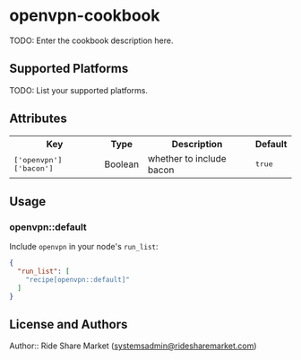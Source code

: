 # openvpn-cookbook

TODO: Enter the cookbook description here.

## Supported Platforms

TODO: List your supported platforms.

## Attributes

<table>
  <tr>
    <th>Key</th>
    <th>Type</th>
    <th>Description</th>
    <th>Default</th>
  </tr>
  <tr>
    <td><tt>['openvpn']['bacon']</tt></td>
    <td>Boolean</td>
    <td>whether to include bacon</td>
    <td><tt>true</tt></td>
  </tr>
</table>

## Usage

### openvpn::default

Include `openvpn` in your node's `run_list`:

```json
{
  "run_list": [
    "recipe[openvpn::default]"
  ]
}
```

## License and Authors

Author:: Ride Share Market (<systemsadmin@ridesharemarket.com>)

